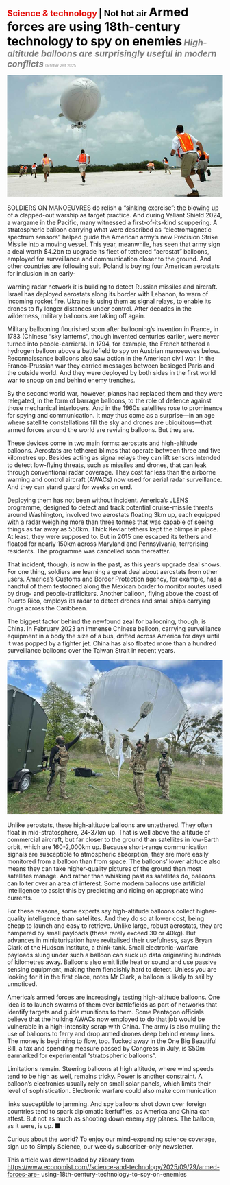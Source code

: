 <span style="color:#E3120B; font-size:14.9pt; font-weight:bold;">Science & technology</span> <span style="color:#000000; font-size:14.9pt; font-weight:bold;">| Not hot air</span>
<span style="color:#000000; font-size:21.0pt; font-weight:bold;">Armed forces are using 18th-century technology to spy on enemies</span>
<span style="color:#808080; font-size:14.9pt; font-weight:bold; font-style:italic;">High-altitude balloons are surprisingly useful in modern conflicts</span>
<span style="color:#808080; font-size:6.2pt;">October 2nd 2025</span>

![](../images/064_Armed_forces_are_using_18th-century_technology_to_spy_on_ene/p0260_img01.jpeg)

SOLDIERS ON MANOEUVRES do relish a “sinking exercise”: the blowing up of a clapped-out warship as target practice. And during Valiant Shield 2024, a wargame in the Pacific, many witnessed a first-of-its-kind scuppering. A stratospheric balloon carrying what were described as “electromagnetic spectrum sensors” helped guide the American army’s new Precision Strike Missile into a moving vessel. This year, meanwhile, has seen that army sign a deal worth $4.2bn to upgrade its fleet of tethered “aerostat” balloons, employed for surveillance and communication closer to the ground. And other countries are following suit. Poland is buying four American aerostats for inclusion in an early-

warning radar network it is building to detect Russian missiles and aircraft. Israel has deployed aerostats along its border with Lebanon, to warn of incoming rocket fire. Ukraine is using them as signal relays, to enable its drones to fly longer distances under control. After decades in the wilderness, military balloons are taking off again.

Military ballooning flourished soon after ballooning’s invention in France, in 1783 (Chinese “sky lanterns”, though invented centuries earlier, were never turned into people-carriers). In 1794, for example, the French tethered a hydrogen balloon above a battlefield to spy on Austrian manoeuvres below. Reconnaissance balloons also saw action in the American civil war. In the Franco-Prussian war they carried messages between besieged Paris and the outside world. And they were deployed by both sides in the first world war to snoop on and behind enemy trenches.

By the second world war, however, planes had replaced them and they were relegated, in the form of barrage balloons, to the role of defence against those mechanical interlopers. And in the 1960s satellites rose to prominence for spying and communication. It may thus come as a surprise—in an age where satellite constellations fill the sky and drones are ubiquitous—that armed forces around the world are reviving balloons. But they are.

These devices come in two main forms: aerostats and high-altitude balloons. Aerostats are tethered blimps that operate between three and five kilometres up. Besides acting as signal relays they can lift sensors intended to detect low-flying threats, such as missiles and drones, that can leak through conventional radar coverage. They cost far less than the airborne warning and control aircraft (AWACs) now used for aerial radar surveillance. And they can stand guard for weeks on end.

Deploying them has not been without incident. America’s JLENS programme, designed to detect and track potential cruise-missile threats around Washington, involved two aerostats floating 3km up, each equipped with a radar weighing more than three tonnes that was capable of seeing things as far away as 550km. Thick Kevlar tethers kept the blimps in place. At least, they were supposed to. But in 2015 one escaped its tethers and floated for nearly 150km across Maryland and Pennsylvania, terrorising residents. The programme was cancelled soon thereafter.

That incident, though, is now in the past, as this year’s upgrade deal shows. For one thing, soldiers are learning a great deal about aerostats from other users. America’s Customs and Border Protection agency, for example, has a handful of them festooned along the Mexican border to monitor routes used by drug- and people-traffickers. Another balloon, flying above the coast of Puerto Rico, employs its radar to detect drones and small ships carrying drugs across the Caribbean.

The biggest factor behind the newfound zeal for ballooning, though, is China. In February 2023 an immense Chinese balloon, carrying surveillance equipment in a body the size of a bus, drifted across America for days until it was popped by a fighter jet. China has also floated more than a hundred surveillance balloons over the Taiwan Strait in recent years.

![](../images/064_Armed_forces_are_using_18th-century_technology_to_spy_on_ene/p0262_img01.jpeg)

Unlike aerostats, these high-altitude balloons are untethered. They often float in mid-stratosphere, 24-37km up. That is well above the altitude of commercial aircraft, but far closer to the ground than satellites in low-Earth orbit, which are 160-2,000km up. Because short-range communication signals are susceptible to atmospheric absorption, they are more easily monitored from a balloon than from space. The balloons’ lower altitude also means they can take higher-quality pictures of the ground than most satellites manage. And rather than whisking past as satellites do, balloons can loiter over an area of interest. Some modern balloons use artificial intelligence to assist this by predicting and riding on appropriate wind currents.

For these reasons, some experts say high-altitude balloons collect higher- quality intelligence than satellites. And they do so at lower cost, being cheap to launch and easy to retrieve. Unlike large, robust aerostats, they are hampered by small payloads (these rarely exceed 30 or 40kg). But advances in miniaturisation have revitalised their usefulness, says Bryan Clark of the Hudson Institute, a think-tank. Small electronic-warfare payloads slung under such a balloon can suck up data originating hundreds of kilometres away. Balloons also emit little heat or sound and use passive sensing equipment, making them fiendishly hard to detect. Unless you are looking for it in the first place, notes Mr Clark, a balloon is likely to sail by unnoticed.

America’s armed forces are increasingly testing high-altitude balloons. One idea is to launch swarms of them over battlefields as part of networks that identify targets and guide munitions to them. Some Pentagon officials believe that the hulking AWACs now employed to do that job would be vulnerable in a high-intensity scrap with China. The army is also mulling the use of balloons to ferry and drop armed drones deep behind enemy lines. The money is beginning to flow, too. Tucked away in the One Big Beautiful Bill, a tax and spending measure passed by Congress in July, is $50m earmarked for experimental “stratospheric balloons”.

Limitations remain. Steering balloons at high altitude, where wind speeds tend to be high as well, remains tricky. Power is another constraint. A balloon’s electronics usually rely on small solar panels, which limits their level of sophistication. Electronic warfare could also make communication

links susceptible to jamming. And spy balloons shot down over foreign countries tend to spark diplomatic kerfuffles, as America and China can attest. But not as much as shooting down enemy spy planes. The balloon, as it were, is up. ■

Curious about the world? To enjoy our mind-expanding science coverage, sign up to Simply Science, our weekly subscriber-only newsletter.

This article was downloaded by zlibrary from https://www.economist.com//science-and-technology/2025/09/29/armed-forces-are- using-18th-century-technology-to-spy-on-enemies